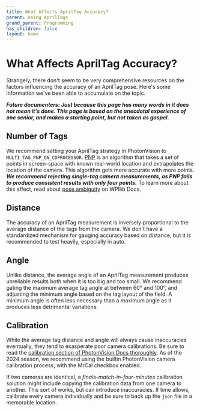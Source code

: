 ```yaml
---
title: What Affects AprilTag Accuracy?
parent: Using AprilTags
grand_parent: Programming
has_children: false
layout: home
---
```


# What Affects AprilTag Accuracy?

Strangely, there don't seem to be very comprehensive resources on the factors influencing the accuracy of an AprilTag pose. Here's some information we've been able to accumulate on the topic.

_**Future documenters: Just because this page has many words in it does not mean it's done. This page is based on the anecdotal experience of one senior, and makes a starting point, but not taken as gospel.**_

## Number of Tags

We recommend setting your AprilTag strategy in PhotonVision to `MULTI_TAG_PNP_ON_COPROCESSOR`. [PNP](https://en.wikipedia.org/wiki/Perspective-n-Point) is an algorithm that takes a set of points in screen-space with known real-world location and extrapolates the location of the camera. This algorithm gets more accurate with more points. _**We recommend rejecting single-tag camera measurements, as PNP fails to produce consistent results with only four points.**_ To learn more about this affect, read about [pose ambiguity](https://docs.wpilib.org/en/stable/docs/software/vision-processing/apriltag/apriltag-intro.html#d-to-3d-ambiguity) on WPIlib Docs.

## Distance

The accuracy of an AprilTag measurement is inversely proportional to the average distance of the tags from the camera. We don't have a standardized mechanism for gauging accuracy based on distance, but it is recommended to test heavily, especially in auto. 

## Angle

Unlike distance, the average angle of an AprilTag measurement produces unreliable results both when it is too big and too small. We recommend gating the maximum average tag angle at between 60° and 100°, and adjusting the minimum angle based on the tag layout of the field. A minimum angle is often less necessary than a maximum angle as it produces less detrimental variations.

## Calibration

While the average tag distance and angle will always cause inaccuracies eventually, they tend to exasperate poor camera calibrations. Be sure to read the [calibration section of PhotonVision Docs thoroughly](https://docs.photonvision.org/en/latest/docs/calibration/calibration.html). As of the 2024 season, we recommend using the builtin PhotonVision camera calibration process, with the MrCal checkbox enabled.

If two cameras are identical, a _finals-match-in-four-minutes_ calibration solution might include copying the calibration data from one camera to another. This sort of works, but can introduce inaccuracies. If time allows, calibrate every camera individually and be sure to back up the `json` file in a memorable location.